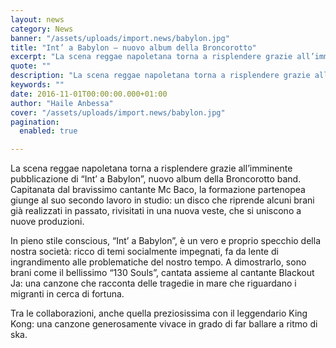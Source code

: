 ```yaml
---
layout: news
category: News
banner: "/assets/uploads/import.news/babylon.jpg"
title: "Int’ a Babylon – nuovo album della Broncorotto"
excerpt: "La scena reggae napoletana torna a risplendere grazie all’imminente pubblicazione di “Int’ a Babylon”, nuovo album della Broncorotto band. Capitanata dal bravissimo cantante Mc Baco, la formazione partenopea giunge al suo secondo lavoro in studio: un disco che riprende alcuni brani già realizzati in passato, rivisitati in una nuova veste, che si uniscono a nuove [&hellip"
quote: ""
description: "La scena reggae napoletana torna a risplendere grazie all’imminente pubblicazione di “Int’ a Babylon”, nuovo album della Broncorotto band. Capitanata dal bravissimo cantante Mc Baco, la formazione partenopea giunge al suo secondo lavoro in studio: un disco che riprende alcuni brani già realizzati in passato, rivisitati in una nuova veste, che si uniscono a nuove [&hellip"
keywords: ""
date: 2016-11-01T00:00:00.000+01:00
author: "Haile Anbessa"
cover: "/assets/uploads/import.news/babylon.jpg"
pagination:
  enabled: true

---
```


  
La scena reggae napoletana torna a risplendere grazie all’imminente pubblicazione di “Int’ a Babylon”, nuovo album della Broncorotto band. Capitanata dal bravissimo cantante Mc Baco, la formazione partenopea giunge al suo secondo lavoro in studio: un disco che riprende alcuni brani già realizzati in passato, rivisitati in una nuova veste, che si uniscono a nuove produzioni.

In pieno stile conscious, “Int’ a Babylon”, è un vero e proprio specchio della nostra società: ricco di temi socialmente impegnati, fa da lente di ingrandimento alle problematiche del nostro tempo. A dimostrarlo, sono brani come il bellissimo “130 Souls”, cantata assieme al cantante Blackout Ja: una canzone che racconta delle tragedie in mare che riguardano i migranti in cerca di fortuna.

Tra le collaborazioni, anche quella preziosissima con il leggendario King Kong: una canzone generosamente vivace in grado di far ballare a ritmo di ska.